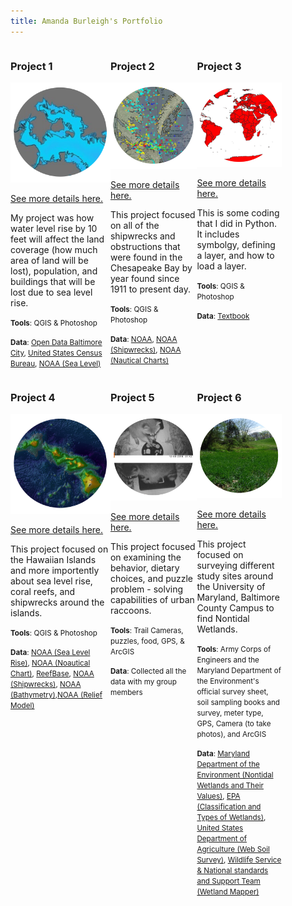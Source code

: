 ```yaml
---
title: Amanda Burleigh's Portfolio
---
```

<!--This is the first row of projects -->
<div style="display:table-row; width:100%; table-layout: fixed">
<div style="display: table-cell; width:400px; margin-right:4px" markdown="1">
  
### Project 1

![project1](https://github.com/amanda49/amanda49.github.io/blob/master/Project1.jpg?raw=true)

[See more details here.](https://amanda49.github.io/Project1_bamap/Project_1.html)

My project was how water level rise by 10 feet
will affect the land coverage (how much
area of land will be lost), population, and
buildings that will be lost due to sea level rise.

<small>__Tools__: QGIS & Photoshop</small>

<small>__Data__: 
[Open Data Baltimore City](), [United States Census Bureau](https://www.census.gov/geo/maps-data/data/tiger-data.html), [NOAA (Sea Level)](https://coast.noaa.gov/slrdata/)</small>

</div>

<div style="display: table-cell; width:400px" markdown="1">





### Project 2

![project2](https://github.com/amanda49/amanda49.github.io/blob/master/Project2.jpg?raw=true)

[See more details here.](https://amanda49.github.io/Project2_bamap/Project_2.html)


This project focused on all of the shipwrecks and obstructions that were found in the Chesapeake Bay by year found since 1911 to present day. 

<small>__Tools__: QGIS & Photoshop</small>

<small>__Data__:
[NOAA](https://www.census.gov/cgi-bin/geo/shapefiles/index.php), [NOAA (Shipwrecks)](https://nauticalcharts.noaa.gov/data/wrecks-and-obstructions.html), [NOAA (Nautical Charts)](http://www.charts.noaa.gov/InteractiveCatalog/nrnc.shtml)</small>

</div>

<div style="display: table-cell; width:400px" markdown="1">





### Project 3 

![project3](https://github.com/amanda49/amanda49.github.io/blob/master/Project3.jpg?raw=true)

[See more details here.](https://amanda49.github.io/Project3_bamap/Project_3.html)

This is some coding that I did in Python. It includes symbolgy, defining a layer, and how to 
load a layer. 

<small>__Tools__: QGIS & Photoshop</small>

<small>__Data__: 
[Textbook]()</small>

</div>
</div>
<!--This is the second row of projects -->
<div style="display:table-row; width:100%; table-layout: fixed">
<div style="display: table-cell; width:400px; margin-right:4px" markdown="1">





### Project 4

![project4](https://github.com/amanda49/amanda49.github.io/blob/master/Project4.jpg?raw=true)

[See more details here.](https://amanda49.github.io/Project4_bamap/Project_4.html)

This project focused on the Hawaiian Islands and more importently about sea level rise, coral reefs, and shipwrecks around the islands. 

<small>__Tools__: QGIS & Photoshop</small>

<small>__Data__: 
[NOAA (Sea Level Rise)](https://coast.noaa.gov/slrdata/), [NOAA (Noautical Chart)](www.charts.noaa.gov/InteractiveCatalog/nrnc.shtml), [ReefBase](http://www.reefbase.org/gis_maps/datasets.aspx), [NOAA (Shipwrecks)](https://nauticalcharts.noaa.gov/data/wrecks-and-obstructions.html), [NOAA (Bathymetry)](https://maps.ngdc.noaa.gov/viewers/bathymetry/),[NOAA (Relief Model)](https://ngdc.noaa.gov/mgg/global/global.html)</small>

</div>

<div style="display: table-cell; width:400px" markdown="1">





### Project 5

![project5](https://github.com/amanda49/amanda49.github.io/blob/master/Project5.jpeg?raw=true)

[See more details here.](https://github.com/amanda49/amanda49.github.io/blob/master/Project5_bamap/Project_5.html)

This project focused on examining the behavior, dietary choices, and puzzle problem - solving capabilities of urban raccoons. 

<small>__Tools__: Trail Cameras, puzzles, food, GPS, & ArcGIS</small>

<small>__Data__: Collected all the data with my group members</small>

</div>

<div style="display: table-cell; width:400px" markdown="1">





### Project 6

![project6](https://github.com/amanda49/amanda49.github.io/blob/master/Project6.jpeg?raw=true)

[See more details here.](https://github.com/amanda49/amanda49.github.io/blob/master/Project6_bamap/Project_6.html)

This project focused on surveying different study sites around the University of Maryland, Baltimore County Campus to find Nontidal Wetlands.

<small>__Tools__: Army Corps of Engineers and the Maryland Department of the Environment's official survey sheet, soil sampling books and survey, meter type, GPS, Camera (to take photos), and ArcGIS</small>

<small>__Data__:
[Maryland Department of the Environment (Nontidal Wetlands and Their Values)](https://mde.state.md.us/programs/Water/WetlandsandWaterways/DocumentsandInformation/Documents/www.mde.state.md.us/assets/document/WetlandsWaterways/values.pdf), [EPA (Classification and Types of Wetlands)](https://www.epa.gov/wetlands/classification-and-types-wetlands#marshes), [United States Department of Agriculture (Web Soil Survey)](http://websoilsurvey.nrcs.usda.gov/app/WebSoilSurvey.aspx), [Wildlife Service & National standards and Support Team (Wetland Mapper)](https://www.fws.gov/wetlands/data/mapper.html)</small>

</div>

<div style="display: table-cell; width:400px" markdown="1">
